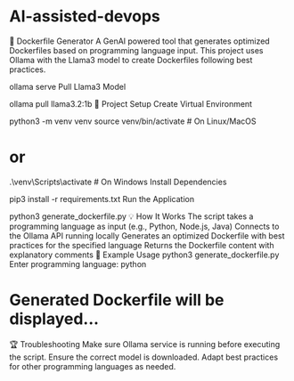# AI-assisted-devops
🐳 Dockerfile Generator
A GenAI powered tool that generates optimized Dockerfiles based on programming language input. This project uses Ollama with the Llama3 model to create Dockerfiles following best practices.





ollama serve
Pull Llama3 Model

ollama pull llama3.2:1b
🚀 Project Setup
Create Virtual Environment

python3 -m venv venv
source venv/bin/activate  # On Linux/MacOS
# or
.\venv\Scripts\activate  # On Windows
Install Dependencies

pip3 install -r requirements.txt
Run the Application

python3 generate_dockerfile.py
💡 How It Works
The script takes a programming language as input (e.g., Python, Node.js, Java)
Connects to the Ollama API running locally
Generates an optimized Dockerfile with best practices for the specified language
Returns the Dockerfile content with explanatory comments
📝 Example Usage
python3 generate_dockerfile.py
Enter programming language: python
# Generated Dockerfile will be displayed...
🏆 Troubleshooting
Make sure Ollama service is running before executing the script.
Ensure the correct model is downloaded.
Adapt best practices for other programming languages as needed.
